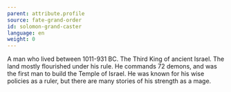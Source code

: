 ```yaml
---
parent: attribute.profile
source: fate-grand-order
id: solomon-grand-caster
language: en
weight: 0
---
```


A man who lived between 1011-931 BC.
The Third King of ancient Israel.
The land mostly flourished under his rule.
He commands 72 demons, and was the first man to build the Temple of Israel.
He was known for his wise policies as a ruler, but there are many stories of his strength as a mage.
